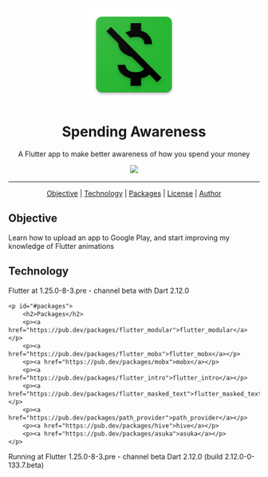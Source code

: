 <div align="center">
    <img src="android/app/src/main/res/mipmap-xxxhdpi/ic_launcher.png"/>
</div>


<h1 align="center">Spending Awareness</h1>
<p align="center">A Flutter app to make better awareness of how you spend your money</p>

<div align="center">
    <img src="https://img.shields.io/badge/progress-complete-green"/>
</div>

<hr/>
    <p align="center">
        <a href="#objective">Objective</a> | 
        <a href="#technology">Technology</a> | 
        <a href="#packages">Packages</a> | 
        <a href="#license">License</a> | 
        <a href="#author">Author</a>
   </p>

   <p id="#objective">
        <h2>Objective</h2>
        <p>Learn how to upload an app to Google Play, and start improving my knowledge of Flutter animations</p>
   </p>

   <p id="#technology">
        <h2>Technology</h2>
        <p>Flutter at 1.25.0-8-3.pre - channel beta with Dart 2.12.0</p>
   </p>

    <p id="#packages">
        <h2>Packages</h2>
        <p><a href="https://pub.dev/packages/flutter_modular">flutter_modular</a></p>
        <p><a href="https://pub.dev/packages/flutter_mobx">flutter_mobx</a></p>
        <p><a href="https://pub.dev/packages/mobx">mobx</a></p>
        <p><a href="https://pub.dev/packages/flutter_intro">flutter_intro</a></p>
        <p><a href="https://pub.dev/packages/flutter_masked_text">flutter_masked_text</a></p>
        <p><a href="https://pub.dev/packages/path_provider">path_provider</a></p>
        <p><a href="https://pub.dev/packages/hive">hive</a></p>
        <p><a href="https://pub.dev/packages/asuka">asuka</a></p>
    </p>

Running at Flutter 1.25.0-8-3.pre - channel beta
Dart 2.12.0 (build 2.12.0-0-133.7.beta)
